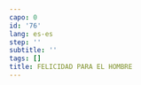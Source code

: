 ```yaml
---
capo: 0
id: '76'
lang: es-es
step: ''
subtitle: ''
tags: []
title: FELICIDAD PARA EL HOMBRE
---
```

